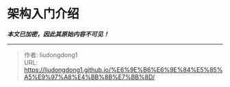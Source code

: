 # 架构入门介绍

***本文已加密，因此其原始内容不可见！***

---

> 作者: liudongdong1  
> URL: https://liudongdong1.github.io/%E6%9E%B6%E6%9E%84%E5%85%A5%E9%97%A8%E4%BB%8B%E7%BB%8D/  

